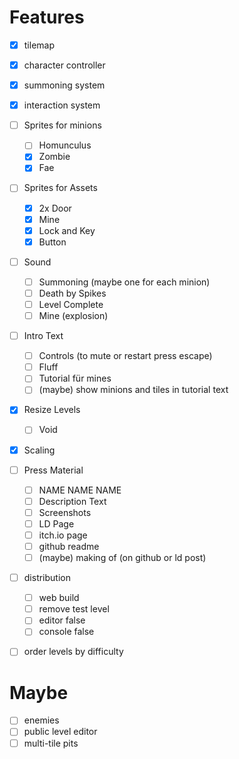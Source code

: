 # Features

- [x] tilemap
- [x] character controller
- [x] summoning system
- [x] interaction system


- [ ] Sprites for minions
    - [ ] Homunculus
    - [x] Zombie
    - [x] Fae
- [ ] Sprites for Assets
    - [x] 2x Door
    - [x] Mine
    - [x] Lock and Key
    - [x] Button
- [ ] Sound
    - [ ] Summoning (maybe one for each minion)
    - [ ] Death by Spikes
    - [ ] Level Complete
    - [ ] Mine (explosion)
- [ ] Intro Text
    - [ ] Controls (to mute or restart press escape)
    - [ ] Fluff
    - [ ] Tutorial für mines
    - [ ] (maybe) show minions and tiles in tutorial text
- [x] Resize Levels
    - [ ] Void
- [x] Scaling
- [ ] Press Material
    - [ ] NAME NAME NAME
    - [ ] Description Text
    - [ ] Screenshots
    - [ ] LD Page
    - [ ] itch.io page
    - [ ] github readme
    - [ ] (maybe) making of (on github or ld post)
- [ ] distribution
    - [ ] web build
    - [ ] remove test level
    - [ ] editor false
    - [ ] console false
- [ ] order levels by difficulty

# Maybe

- [ ] enemies
- [ ] public level editor
- [ ] multi-tile pits
